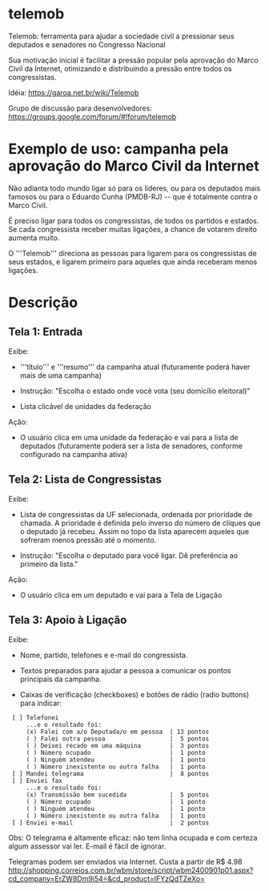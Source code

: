 telemob
=======

Telemob: ferramenta para ajudar a sociedade civil a pressionar seus deputados e senadores no Congresso Nacional

Sua motivação inicial é facilitar a pressão popular pela aprovação do Marco Civil da Internet, otimizando e distribuindo a pressão entre todos os congressistas.

Idéia: https://garoa.net.br/wiki/Telemob

Grupo de discussão para desenvolvedores: https://groups.google.com/forum/#!forum/telemob



Exemplo de uso: campanha pela aprovação do Marco Civil da Internet
==================================================================

Não adianta todo mundo ligar só para os líderes, ou para os deputados mais famosos ou para o Eduardo Cunha (PMDB-RJ) -- que é totalmente contra o Marco Civil.

É preciso ligar para todos os congressistas, de todos os partidos e estados. Se cada congressista receber muitas ligações, a chance de votarem direito aumenta muito.

O '''Telemob''' direciona as pessoas para ligarem para os congressistas de seus estados, e ligarem primeiro para aqueles que ainda receberam menos ligações.


Descrição
===========

Tela 1: Entrada
-----------------

Exibe:

* '''título''' e '''resumo''' da campanha atual (futuramente poderá haver mais de uma campanha)

* Instrução: "Escolha o estado onde você vota (seu domicílio eleitoral)"

* Lista clicável de unidades da federação

Ação:

* O usuário clica em uma unidade da federação e vai para a lista de deputados (futuramente poderá ser a lista de senadores, conforme configurado na campanha ativa)

Tela 2: Lista de Congressistas
-------------------------------

Exibe:

* Lista de congressistas da UF selecionada, ordenada por prioridade de chamada. A prioridade é definida pelo inverso do número de cliques que o deputado já recebeu. Assim no topo da lista aparecem aqueles que sofreram menos pressão até o momento.

* Instrução: "Escolha o deputado para você ligar. Dê preferência ao primeiro da lista."

Ação:

* O usuário clica em um deputado e vai para a Tela de Ligação

Tela 3: Apoio à Ligação
-------------------------------

Exibe:

* Nome, partido, telefones e e-mail do congressista.

* Textos preparados para ajudar a pessoa a comunicar os pontos principais da campanha.

* Caixas de verificação (checkboxes) e botões de rádio (radio buttons) para indicar:

```
 [ ] Telefonei
     ...e o resultado foi:
     (x) Falei com a/o Deputada/o em pessoa  | 13 pontos
     ( ) Falei outra pessoa                  |  5 pontos
     ( ) Deixei recado em uma máquina        |  3 pontos
     ( ) Número ocupado                      |  1 ponto
     ( ) Ninguém atendeu                     |  1 ponto
     ( ) Número inexistente ou outra falha   |  1 ponto
 [ ] Mandei telegrama                        |  8 pontos
 [ ] Enviei fax
     ...e o resultado foi:
     (x) Transmissão bem sucedida            |  5 pontos
     ( ) Número ocupado                      |  1 ponto
     ( ) Ninguém atendeu                     |  1 ponto
     ( ) Número inexistente ou outra falha   |  1 ponto
 [ ] Enviei e-mail                           |  2 pontos
```

Obs: O telegrama é altamente eficaz: não tem linha ocupada e com certeza algum assessor vai ler. E-mail é fácil de ignorar.

Telegramas podem ser enviados via Internet. Custa a partir de R$ 4.98 http://shopping.correios.com.br/wbm/store/script/wbm2400901p01.aspx?cd_company=ErZW8Dm9i54=&cd_product=IFYzQdTZeXo=

